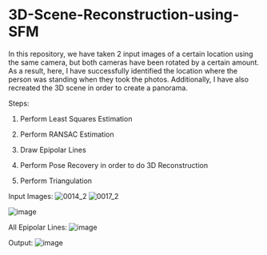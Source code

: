# 3D-Scene-Reconstruction-using-SFM

In this repository, we have taken 2 input images of a certain location using the same camera, 
but both cameras have been rotated by a certain amount. As a result, here, I have successfully identified
the location where the person was standing when they took the photos. Additionally, I have also
recreated the 3D scene in order to create a panorama. 

Steps: 
1. Perform Least Squares Estimation

2. Perform RANSAC Estimation

3. Draw Epipolar Lines

4. Perform Pose Recovery in order to do 3D Reconstruction

5. Perform Triangulation

Input Images: 
![0014_2](https://user-images.githubusercontent.com/72302800/201511356-587bf5d7-d5a1-4378-be2c-5a1ce0e46c4d.png)
![0017_2](https://user-images.githubusercontent.com/72302800/201511357-d693b411-8408-4d40-b153-6a879b9d51d2.png)

![image](https://user-images.githubusercontent.com/72302800/201511376-a5b73803-b1d2-48ec-a331-c3ba5cb89d64.png)

All Epipolar Lines: 
![image](https://user-images.githubusercontent.com/72302800/201511388-f9040bbe-a6c2-46ac-b36f-7b0a47f70bb2.png)

Output: 
![image](https://user-images.githubusercontent.com/72302800/201511409-d8ed53a7-a550-4e91-8b35-000ee104197f.png)
